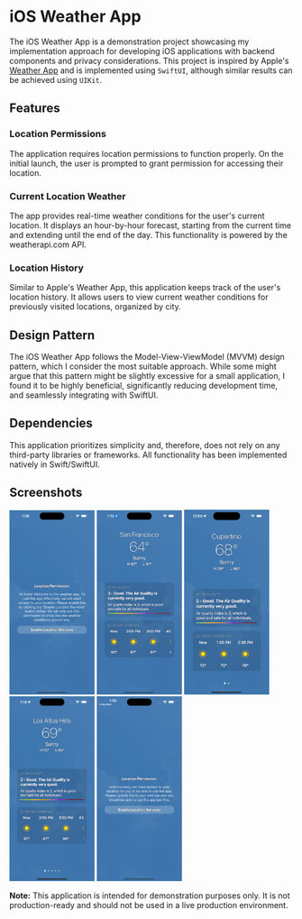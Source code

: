 # iOS Weather App

The iOS Weather App is a demonstration project showcasing my implementation approach for developing iOS applications with backend components and privacy considerations. This project is inspired by Apple's [Weather App](https://apps.apple.com/us/app/weather/id1069513131) and is implemented using `SwiftUI`, although similar results can be achieved using `UIKit`.

## Features

### Location Permissions
The application requires location permissions to function properly. On the initial launch, the user is prompted to grant permission for accessing their location.

### Current Location Weather
The app provides real-time weather conditions for the user's current location. It displays an hour-by-hour forecast, starting from the current time and extending until the end of the day. This functionality is powered by the weatherapi.com API.

### Location History
Similar to Apple's Weather App, this application keeps track of the user's location history. It allows users to view current weather conditions for previously visited locations, organized by city.

## Design Pattern

The iOS Weather App follows the Model-View-ViewModel (MVVM) design pattern, which I consider the most suitable approach. While some might argue that this pattern might be slightly excessive for a small application, I found it to be highly beneficial, significantly reducing development time, and seamlessly integrating with SwiftUI.

## Dependencies

This application prioritizes simplicity and, therefore, does not rely on any third-party libraries or frameworks. All functionality has been implemented natively in Swift/SwiftUI.

## Screenshots

<p align="left">
    <img src="Assets/screenshot-1.png" alt="Location Prompt" width="30%">
    <img src="Assets/screenshot-2.png" alt="Single City View" width="30%">
    <img src="Assets/screenshot-3.png" alt="Double City View" width="30%">
    <img src="Assets/screenshot-4.png" alt="Multiple City View" width="30%">
    <img src="Assets/screenshot-5.png" alt="Location Services Disabled" width="30%">
</p>

**Note:** This application is intended for demonstration purposes only. It is not production-ready and should not be used in a live production environment.

